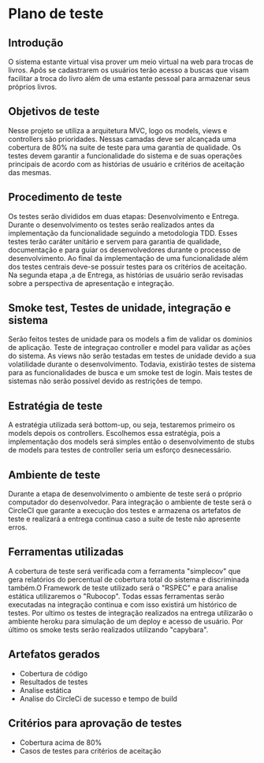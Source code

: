 # Plano de teste
## Introdução
O sistema estante virtual visa prover um meio virtual na web para trocas de livros. Apôs se cadastrarem
os usuários terão acesso a buscas que visam facilitar a troca do livro além de uma estante pessoal
para armazenar seus próprios livros.

## Objetivos de teste
Nesse projeto se utiliza a arquitetura MVC, logo os models, views e controllers são prioridades. Nessas camadas
deve ser alcançada uma cobertura de 80% na suite de teste para uma garantia de qualidade. Os testes devem garantir
a funcionalidade do sistema e de suas operações principais de acordo com as histórias de usuário e critérios de aceitação das mesmas.

## Procedimento de teste
Os testes serão divididos em duas etapas: Desenvolvimento e Entrega. Durante o desenvolvimento os testes serão realizados antes da implementação da funcionalidade seguindo a metodologia TDD. Esses testes terão caráter unitário e servem para garantia de qualidade, documentação e para guiar os desenvolvedores durante o processo de desenvolvimento. Ao final da implementação de uma funcionalidade além dos testes centrais deve-se possuir testes para os critérios de aceitação. Na segunda etapa ,a de Entrega, as histórias de usuário serão revisadas sobre a perspectiva de apresentação e integração.

## Smoke test, Testes de unidade, integração e sistema
Serão feitos testes de unidade para os models a fim de validar os dominios de aplicação. Teste de integraçao controller e model para validar as ações do sistema. As views não serão testadas em testes de unidade devido a sua volatilidade durante o desenvolvimento. Todavia, existirão testes de sistema para as funcionalidades de busca e um smoke test de login. Mais testes de sistemas não serão possivel devido as restrições de tempo.

## Estratégia de teste
A estratégia utilizada será bottom-up, ou seja, testaremos primeiro os models depois os controllers. Escolhemos essa estratégia, pois a implementação dos models será simples então o desenvolvimento de stubs de models para testes de controller seria um esforço desnecessário.

## Ambiente de teste
Durante a etapa de desenvolvimento o ambiente de teste será o próprio computador do desenvolvedor. Para integração o ambiente de teste será o CircleCI que garante a execução dos testes e armazena os artefatos de teste e realizará a entrega continua caso a suite de teste não apresente erros.

## Ferramentas utilizadas
A cobertura de teste será verificada com a ferramenta "simplecov" que gera relatórios do percentual de cobertura total do sistema e discriminada também.O Framework de teste utilizado será o "RSPEC" e para analise estática utilizaremos o "Rubocop". Todas essas ferramentas serão executadas na integração continua e com isso existirá um histórico de testes. Por ultimo os testes de integração realizados na entrega utilizarão o ambiente heroku para simulação de um deploy e acesso de usuário. Por último os smoke tests serão realizados utilizando "capybara".

## Artefatos gerados
- Cobertura de código
- Resultados de testes
- Analise estática
- Analise do CircleCi de sucesso e tempo de build

## Critérios para aprovação de testes
- Cobertura acima de 80%
- Casos de testes para critérios de aceitação
